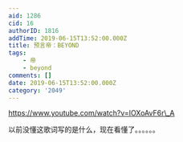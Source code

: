 ```yaml
---
aid: 1286
cid: 16
authorID: 1816
addTime: 2019-06-15T13:52:00.000Z
title: 预言帝：BEYOND
tags:
    - 帝
    - beyond
comments: []
date: 2019-06-15T13:52:00.000Z
category: '2049'
---
```


https://www.youtube.com/watch?v=IOXoAvF6r\_A

以前没懂这歌词写的是什么，现在看懂了。。。。。。

